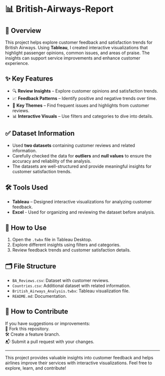 # 📊 British-Airways-Report

## 📝 Overview
This project helps explore customer feedback and satisfaction trends for British Airways. Using **Tableau**, I created interactive visualizations that highlight passenger opinions, common issues, and areas of praise. The insights can support service improvements and enhance customer experience.

## ✨ Key Features
- 🔍 **Review Insights** – Explore customer opinions and satisfaction trends.  
- 📈 **Feedback Patterns** – Identify positive and negative trends over time.  
- 🌟 **Key Themes** – Find frequent issues and highlights from customer reviews.  
- 📊 **Interactive Visuals** – Use filters and categories to dive into details.

## ✅ Dataset Information
- Used **two datasets** containing customer reviews and related information.  
- Carefully checked the data for **outliers** and **null values** to ensure the accuracy and reliability of the analysis.  
- The datasets are well-structured and provide meaningful insights for customer satisfaction trends.

## 🛠️ Tools Used
- **Tableau** – Designed interactive visualizations for analyzing customer feedback.
- **Excel** - Used for organizing and reviewing the dataset before analysis.

## 🚀 How to Use
1. Open the `.twbx` file in Tableau Desktop.  
2. Explore different insights using filters and categories.  
3. Review feedback trends and customer satisfaction details.

## 🗂️ File Structure
- `BA_Reviews.csv`: Dataset with customer reviews.  
- `Countries.csv`: Additional dataset with related information.  
- `British_Airways_Analysis.twbx`: Tableau visualization file.  
- `README.md`: Documentation.

## 🤝 How to Contribute
If you have suggestions or improvements:  
🍴 Fork this repository.  
🛠️ Create a feature branch.  
📬 Submit a pull request with your changes.

---

This project provides valuable insights into customer feedback and helps airlines improve their services with interactive visualizations. Feel free to explore, learn, and contribute!
